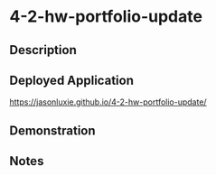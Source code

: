 # 4-2-hw-portfolio-update
## Description
## Deployed Application
https://jasonluxie.github.io/4-2-hw-portfolio-update/
## Demonstration
## Notes
